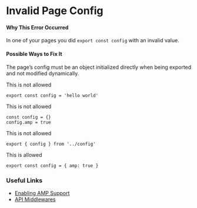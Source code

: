 # Invalid Page Config

#### Why This Error Occurred

In one of your pages you did `export const config` with an invalid value.

#### Possible Ways to Fix It

The page’s config must be an object initialized directly when being exported and not modified dynamically.

This is not allowed

    export const config = 'hello world'

This is not allowed

    const config = {}
    config.amp = true

This is not allowed

    export { config } from '../config'

This is allowed

    export const config = { amp: true }

### Useful Links

- [Enabling AMP Support](https://nextjs.org/docs/advanced-features/amp-support/introduction)
- [API Middlewares](https://nextjs.org/docs/api-routes/api-middlewares)
